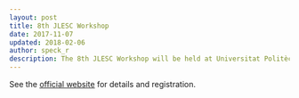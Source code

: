 ```yaml
---
layout: post
title: 8th JLESC Workshop
date: 2017-11-07
updated: 2018-02-06
author: speck_r
description: The 8th JLESC Workshop will be held at Universitat Politècnica de Catalunya (UPC), Barcelona, Spain, from April 17 to 19, 2018.
---
```


<!--more-->

See the [official website](https://www.bsc.es/news/events/8th-jlesc-workshop) for details and registration.
